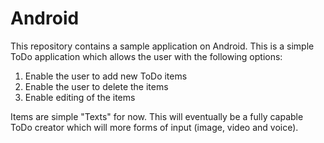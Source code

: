 # Android

This repository contains a sample application on Android. This is a simple ToDo application which allows the user with the following options:

1. Enable the user to add new ToDo items
2. Enable the user to delete the items
3. Enable editing of the items

Items are simple "Texts" for now. This will eventually be a fully capable ToDo creator which will more forms of input (image, video and voice).
